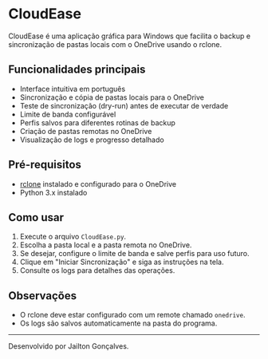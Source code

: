 # CloudEase

CloudEase é uma aplicação gráfica para Windows que facilita o backup e sincronização de pastas locais com o OneDrive usando o rclone.

## Funcionalidades principais
- Interface intuitiva em português
- Sincronização e cópia de pastas locais para o OneDrive
- Teste de sincronização (dry-run) antes de executar de verdade
- Limite de banda configurável
- Perfis salvos para diferentes rotinas de backup
- Criação de pastas remotas no OneDrive
- Visualização de logs e progresso detalhado

## Pré-requisitos
- [rclone](https://rclone.org/downloads/) instalado e configurado para o OneDrive
- Python 3.x instalado

## Como usar
1. Execute o arquivo `CloudEase.py`.
2. Escolha a pasta local e a pasta remota no OneDrive.
3. Se desejar, configure o limite de banda e salve perfis para uso futuro.
4. Clique em "Iniciar Sincronização" e siga as instruções na tela.
5. Consulte os logs para detalhes das operações.

## Observações
- O rclone deve estar configurado com um remote chamado `onedrive`.
- Os logs são salvos automaticamente na pasta do programa.

---
Desenvolvido por Jailton Gonçalves.